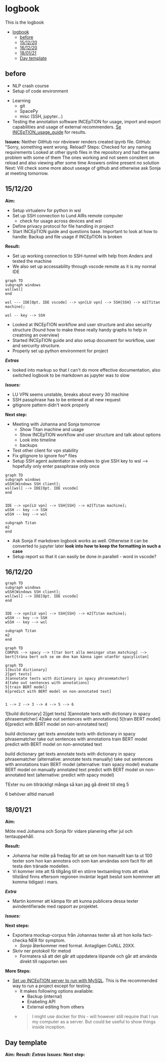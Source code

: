 # logbook
This is the logbook

- [logbook](#logbook)
  - [before](#before)
  - [15/12/20](#151220)
  - [16/12/20](#161220)
  - [18/01/21](#180121)
  - [Day template](#day-template)

## before

- NLP crash course
- Setup of code environment
* Learning 
  - git
  - SpacePy
  - misc (SSH, jupyter...)
* Testing the annotation software INCEpTION for usage, import and export capabilities and usage of external recommenders. [Se INCEpTION_usage_guide](/carl/INCEpTION/INCEpTION_project_guide.md) for results. 

**Issues:** 
Neither GitHub nor nbviewer renders created ipynb file. GitHub: "Sorry, something went wrong. Reload?
Steps:
Checked for any naming requirements
Looked at other ipynb files in the repository and had the same problem with some of them
The ones working and not seem consitent on reload and also viewing after some time
Answers online present no solution
Next: Vill check some more about useage of github and otherwise ask Sonja at meeting tomorrow. 
  
## 15/12/20

**Aim:** 

* Setup virtualenv for python in wsl
* Set up SSH connection to Lund AIRs remote computer 
    * check for usage across devices and wsl
* Define privacy protocol for file handling in project
* Start INCEpTION guide and questions base. Important to look at how to handle: Backup and file usage if INCEpTION is broken


**Result:** 

* Set up working connection to SSH-tunnel with help from Anders and tested the machine
* We also set up accessability through vscode remote as it is my normal IDE

```mermaid
graph TD
subgraph windows
wsl[wsl] 
end

wsl --- IDE[Opt. IDE vscode] --> vpn[LU vpn] --> SSH{SSH} --> m2[Titan machine];

wsl -- key --> SSH

```
* Looked at INCEpTION workflow and user structure and also security structure (found how to make these really handy graphs to help in creatning an overview)
* Started INCEpTION guide and also setup document for workflow, user and sercurity  structure.
* Properly set up python environment for project

***Extras***
* looked into markup so that I can't do more effective documentation, also switched logbook to be markdown as jupyter was to slow 

***Issues:*** 

* LU VPN seems unstable, breaks about every 30 machine
* SSH passphrase has to be entered at all new request
* gitignore pattern didn't work properly

**Next step:**
* Meeting with Johanna and Sonja tomorrow
  * Show Titan machine and usage 
  * Show INCEpTION workflow and user structure and talk about options
  * Look into timeline 
  * backups
* Test other client for vpn stability 
* Fix gitignore to ignore foo* files 
* Setup SSH agent autentiator in windows to give SSH key to wsl --> hopefully only enter passphrase only once
```mermaid
graph TD
subgraph windows
wSSH[Windows SSH client];
wsl[wsl] --> IDE[Opt. IDE vscode]
end


IDE --> vpn[LU vpn] --> SSH{SSH} --> m2[Titan machine];
wSSH -- key --> SSH
wSSH -- key --> wsl

subgraph Titan
m2
end
```
* Ask Sonja if markdown logbook works as well. Otherwise it can be converted to jupyter later **look into how to keep the formatting in such a case**
* Setup report so that it can easily be done in parallell - word in vscode?
## 16/12/20

```mermaid
graph TD
subgraph windows
wSSH[Windows SSH client];
wsl[wsl] --> IDE[Opt. IDE vscode]
end


IDE --> vpn[LU vpn] --> SSH{SSH} --> m2[Titan machine];
wSSH -- key --> SSH
wSSH -- key --> wsl

subgraph Titan
m2
end
```



```mermaid
graph TD
CORPUS --> spacy --> t[tar bort alla meningar utan matching] --> bert[träna bert och se om dne kan känna igen utanför spacylistan]
```

```mermaid
graph TD
1[build dictionary]
2[get texts]
3[annotate texts with dictionary in spacy phrasematcher]
4[take out sentences with annotations]
5[train BERT model]
6[predict with BERT model on non-annotated text]


1 --> 2 --> 3 --> 4 --> 5 --> 6
```


1[build dictionary]
2[get texts]
3[annotate texts with dictionary in spacy phrasematcher]
4[take out sentences with annotations]
5[train BERT model]
6[predict with BERT model on non-annotated text]


build dictionary
	get texts
	annotate texts with dictionary in spacy phrasematcher
	take out sentences with annotations
	train BERT model
	predict with BERT model on non-annotated text


  build dictionary
	get texts
	annotate texts with dictionary in spacy phrasematcher (alternative: annotate texts manually)
	take out sentences with annotations
	train BERT model (alternative: train spacy model)
	evaluate BERT model on manually annotated text
	predict with BERT model on non-annotated text (alternative: predict with spacy model)


  TExter nu om tillräckligt många så kan jag gå direkt till steg 5

  6 behöver alltid manuell


## 18/01/21

**Aim:**

Möte med Johanna och Sonja för vidare planering efter jul och tentauppehåll.

**Result:**

- Johanna har möte på fredag för att se om hon manuellt kan ta ut 100 texter som hon kan annotera och som kan användas som facit för att testa den tränade modellen.
- Vi kommer inte att få tillgång till en större textsamling trots att etisk tillstånd finns eftersom regionen inväntar legalt beslut som kommmer att komma tidigast i mars.

***Extra***

- Martin kommer att kämpa för att kunna publicera dessa texter avindentifierade med rapport av projektet.
  
***Issues:***

**Next steps:**

- Exportera mockup-corpus från Johannas texter så att hon kolla fact-checka NER för symptom.
  - *Sonja* återkommer med format. Antagligen CoNLL 20XX.
- Skriv ner protokoll för metod
  - Formatera så att det går att uppdatera löpande och går att använda direkt till rapporten sen

**More Steps:**

- [Set up INCEpTION server to run with MySQL](https://inception-project.github.io/releases/0.17.4/docs/admin-guide.html#sect_home_folder). This is the recommended way to run a project except for testing.
  - It makes following options avaliable:
    - Backup (internal)
    - Enabeling API
    - External editing from others
  - >I might use docker for this - will however still require that I run my computer as a server. But could be useful to show things inside inception. 
  
## Day template

**Aim:**
**Result:**
***Extras***
***Issues:***
**Next step:**